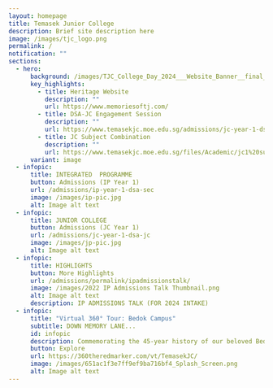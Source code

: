 ```yaml
---
layout: homepage
title: Temasek Junior College
description: Brief site description here
image: /images/tjc_logo.png
permalink: /
notification: ""
sections:
  - hero:
      background: /images/TJC_College_Day_2024___Website_Banner__final___1_.png
      key_highlights:
        - title: Heritage Website
          description: ""
          url: https://www.memoriesoftj.com/
        - title: DSA-JC Engagement Session
          description: ""
          url: https://www.temasekjc.moe.edu.sg/admissions/jc-year-1-dsa-jc/
        - title: JC Subject Combination
          description: ""
          url: https://www.temasekjc.moe.edu.sg/files/Academic/jc1%20subject%20combination%20(2024)_update.pdf
      variant: image
  - infopic:
      title: INTEGRATED  PROGRAMME
      button: Admissions (IP Year 1)
      url: /admissions/ip-year-1-dsa-sec
      image: /images/ip-pic.jpg
      alt: Image alt text
  - infopic:
      title: JUNIOR COLLEGE
      button: Admissions (JC Year 1)
      url: /admissions/jc-year-1-dsa-jc
      image: /images/jp-pic.jpg
      alt: Image alt text
  - infopic:
      title: HIGHLIGHTS
      button: More Highlights
      url: /admissions/permalink/ipadmissionstalk/
      image: /images/2022 IP Admissions Talk Thumbnail.png
      alt: Image alt text
      description: IP ADMISSIONS TALK (FOR 2024 INTAKE)
  - infopic:
      title: "Virtual 360° Tour: Bedok Campus"
      subtitle: DOWN MEMORY LANE...
      id: infopic
      description: Commemorating the 45-year history of our beloved Bedok campus
      button: Explore
      url: https://360theredmarker.com/vt/TemasekJC/
      image: /images/651ac1f3e7ff9ef9ba716bf4_Splash_Screen.png
      alt: Image alt text
---
```

